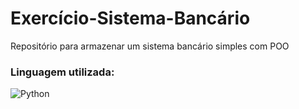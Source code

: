 # Exercício-Sistema-Bancário
Repositório para armazenar um sistema bancário simples com POO

### Linguagem utilizada:
![Python](https://img.shields.io/badge/python-3670A0?style=for-the-badge&logo=python&logoColor=ffdd54)
